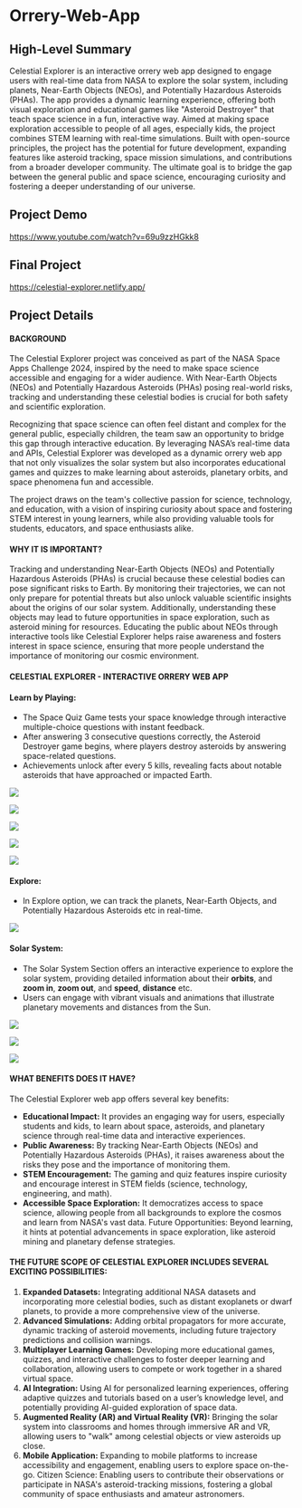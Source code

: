 
# **Orrery-Web-App**
## High-Level Summary
Celestial Explorer is an interactive orrery web app designed to engage users with real-time data from NASA to explore the solar system, including planets, Near-Earth Objects (NEOs), and Potentially Hazardous Asteroids (PHAs). The app provides a dynamic learning experience, offering both visual exploration and educational games like "Asteroid Destroyer" that teach space science in a fun, interactive way. Aimed at making space exploration accessible to people of all ages, especially kids, the project combines STEM learning with real-time simulations. Built with open-source principles, the project has the potential for future development, expanding features like asteroid tracking, space mission simulations, and contributions from a broader developer community. The ultimate goal is to bridge the gap between the general public and space science, encouraging curiosity and fostering a deeper understanding of our universe.

## Project Demo
https://www.youtube.com/watch?v=69u9zzHGkk8

## Final Project
https://celestial-explorer.netlify.app/

## Project Details

#### **BACKGROUND**

The Celestial Explorer project was conceived as part of the NASA Space Apps Challenge 2024, inspired by the need to make space science accessible and engaging for a wider audience. With Near-Earth Objects (NEOs) and Potentially Hazardous Asteroids (PHAs) posing real-world risks, tracking and understanding these celestial bodies is crucial for both safety and scientific exploration.

Recognizing that space science can often feel distant and complex for the general public, especially children, the team saw an opportunity to bridge this gap through interactive education. By leveraging NASA’s real-time data and APIs, Celestial Explorer was developed as a dynamic orrery web app that not only visualizes the solar system but also incorporates educational games and quizzes to make learning about asteroids, planetary orbits, and space phenomena fun and accessible.

The project draws on the team's collective passion for science, technology, and education, with a vision of inspiring curiosity about space and fostering STEM interest in young learners, while also providing valuable tools for students, educators, and space enthusiasts alike.

#### **WHY IT IS IMPORTANT?**
Tracking and understanding Near-Earth Objects (NEOs) and Potentially Hazardous Asteroids (PHAs) is crucial because these celestial bodies can pose significant risks to Earth. By monitoring their trajectories, we can not only prepare for potential threats but also unlock valuable scientific insights about the origins of our solar system. Additionally, understanding these objects may lead to future opportunities in space exploration, such as asteroid mining for resources. Educating the public about NEOs through interactive tools like Celestial Explorer helps raise awareness and fosters interest in space science, ensuring that more people understand the importance of monitoring our cosmic environment.

#### **CELESTIAL EXPLORER - INTERACTIVE ORRERY WEB APP**

#### Learn by Playing:

- The Space Quiz Game tests your space knowledge through interactive multiple-choice questions with instant feedback. 
- After answering 3 consecutive questions correctly, the Asteroid Destroyer game begins, where players destroy asteroids by answering space-related questions. 
- Achievements unlock after every 5 kills, revealing facts about notable asteroids that have approached or impacted Earth.

![](https://github.com/Sajjat004/Orrery-Web-App/blob/main/ReadmeImages/learnByPlaying1.png)

![](https://github.com/Sajjat004/Orrery-Web-App/blob/main/ReadmeImages/learnByPlaying2.png)

![](https://github.com/Sajjat004/Orrery-Web-App/blob/main/ReadmeImages/learnByPlaying3.png)

![](https://github.com/Sajjat004/Orrery-Web-App/blob/main/ReadmeImages/learnByPlaying4.png)

![](https://github.com/Sajjat004/Orrery-Web-App/blob/main/ReadmeImages/learnByPlaying5.png)

#### Explore:

- In Explore option, we can track the planets, Near-Earth Objects, and Potentially Hazardous Asteroids etc in  real-time.

![](https://github.com/Sajjat004/Orrery-Web-App/blob/main/ReadmeImages/explore.png)

#### Solar System:

- The Solar System Section offers an interactive experience to explore the solar system, providing detailed information about their **orbits**, and **zoom in**, **zoom out**, and **speed**, **distance** etc.
- Users can engage with vibrant visuals and animations that illustrate planetary movements and distances from the Sun.

![](https://github.com/Sajjat004/Orrery-Web-App/blob/main/ReadmeImages/solarSystem1.png)

![](https://github.com/Sajjat004/Orrery-Web-App/blob/main/ReadmeImages/solarSystem2.png)

![](https://github.com/Sajjat004/Orrery-Web-App/blob/main/ReadmeImages/solarSystem3.png)

#### **WHAT BENEFITS DOES IT HAVE?**

The Celestial Explorer web app offers several key benefits:

- **Educational Impact:** It provides an engaging way for users, especially students and kids, to learn about space, asteroids, and planetary science through real-time data and interactive experiences.
- **Public Awareness:** By tracking Near-Earth Objects (NEOs) and Potentially Hazardous Asteroids (PHAs), it raises awareness about the risks they pose and the importance of monitoring them.
- **STEM Encouragement:** The gaming and quiz features inspire curiosity and encourage interest in STEM fields (science, technology, engineering, and math).
- **Accessible Space Exploration:** It democratizes access to space science, allowing people from all backgrounds to explore the cosmos and learn from NASA's vast data.
Future Opportunities: Beyond learning, it hints at potential advancements in space exploration, like asteroid mining and planetary defense strategies.

#### **THE FUTURE SCOPE OF CELESTIAL EXPLORER INCLUDES SEVERAL EXCITING POSSIBILITIES:**

1. **Expanded Datasets:** Integrating additional NASA datasets and incorporating more celestial bodies, such as distant exoplanets or dwarf planets, to provide a more comprehensive view of the universe.
2. **Advanced Simulations:** Adding orbital propagators for more accurate, dynamic tracking of asteroid movements, including future trajectory predictions and collision warnings.
3. **Multiplayer Learning Games:** Developing more educational games, quizzes, and interactive challenges to foster deeper learning and collaboration, allowing users to compete or work together in a shared virtual space.
4. **AI Integration:** Using AI for personalized learning experiences, offering adaptive quizzes and tutorials based on a user’s knowledge level, and potentially providing AI-guided exploration of space data.
5. **Augmented Reality (AR) and Virtual Reality (VR):** Bringing the solar system into classrooms and homes through immersive AR and VR, allowing users to "walk" among celestial objects or view asteroids up close.
6. **Mobile Application:** Expanding to mobile platforms to increase accessibility and engagement, enabling users to explore space on-the-go.
Citizen Science: Enabling users to contribute their observations or participate in NASA's asteroid-tracking missions, fostering a global community of space enthusiasts and amateur astronomers.
